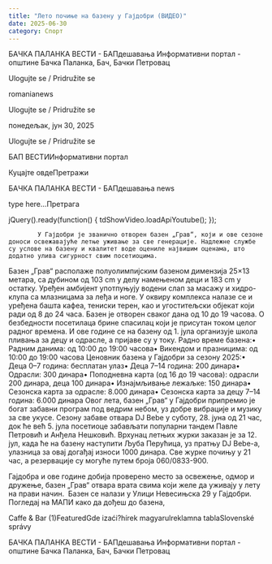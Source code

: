 ```yaml
---
title: "Лето почиње на базену у Гајдобри (ВИДЕО)"
date: 2025-06-30
category: Спорт
---
```


БАЧКА ПАЛАНКА ВЕСТИ - БАПдешавања Информативни портал - општине Бачка Паланка, Бач, Бачки Петровац

Ulogujte se / Pridružite se

romanianews

Ulogujte se / Pridružite se

понедељак, јун 30, 2025

Ulogujte se / Pridružite se

БАП ВЕСТИИнформативни портал

Куцајте овдеПретражи

БАЧКА ПАЛАНКА ВЕСТИ - БАПдешавања news

type here...Претрага

jQuery().ready(function() {
                            tdShowVideo.loadApiYoutube(); 
                        });
                        
                    
            У Гајдобри је званично отворен базен „Грав“, који и ове сезоне доноси освежавајуће летње уживање за све генерације. Надлежне службе су услове на базену и квалитет воде оцениле највишим оценама, што додатно улива сигурност свим посетиоцима.

Базен „Грав“ располаже полуолимпијским базеном димензија 25×13 метара, са дубином од 103 cm у делу намењеном деци и 183 cm у остатку. Уређен амбијент употпуњују водени слап за масажу и хидро-клупа са млазницама за леђа и ноге. У оквиру комплекса налазе се и уређена башта кафеа, тениски терен, као и угоститељски објекат који ради од 8 до 24 часа.
Базен је отворен сваког дана од 10 до 19 часова. О безбедности посетилаца брине спасилац који је присутан током целог радног времена. И ове године се на базену од 1. јула организује школа пливања за децу и одрасле, а пријаве су у току.
Радно време базена:• Радним данима: од 10:00 до 19:00 часова• Викендом и празницима: од 10:00 до 19:00 часова
Ценовник базена у Гајдобри за сезону 2025:• Деца 0–7 година: бесплатан улаз• Деца 7–14 година: 200 динара• Одрасли: 300 динара• Поподневна карта (од 16 до 19 часова): одрасли 200 динара, деца 100 динара• Изнајмљивање лежаљке: 150 динара• Сезонска карта за одрасле: 8.000 динара• Сезонска карта за децу 7–14 година: 6.000 динара
Овог лета, базен „Грав“ у Гајдобри припремио је богат забавни програм под ведрим небом, уз добре вибрације и музику за све укусе. Сезону забаве отвара DJ Bebe у суботу, 28. јуна од 21 час, док ће већ 5. јула посетиоце забављати популарни тандем Павле Петровић и Анђела Нешковић.
Врхунац летњих журки заказан је за 12. јул, када ће на базену наступити Љуба Перућица, уз пратњу DJ Bebe-а, улазница за овај догађај износи 1000 динара. Све журке почињу у 21 час, а резервације су могуће путем броја 060/0833-900.



Гајдобра и ове године добија проверено место за освежење, одмор и дружење, базен „Грав“ отвара врата свима који желе да уживају у лету на прави начин. 
Базен се налази у Улици Невесињска 29 у Гајдобри. Погледај на МАПИ како да дођеш до базена,

Caffe & Bar (1)FeaturedGde izaći?hírek magyarulreklamna tablaSlovenské správy

БАЧКА ПАЛАНКА ВЕСТИ - БАПдешавања Информативни портал - општине Бачка Паланка, Бач, Бачки Петровац
